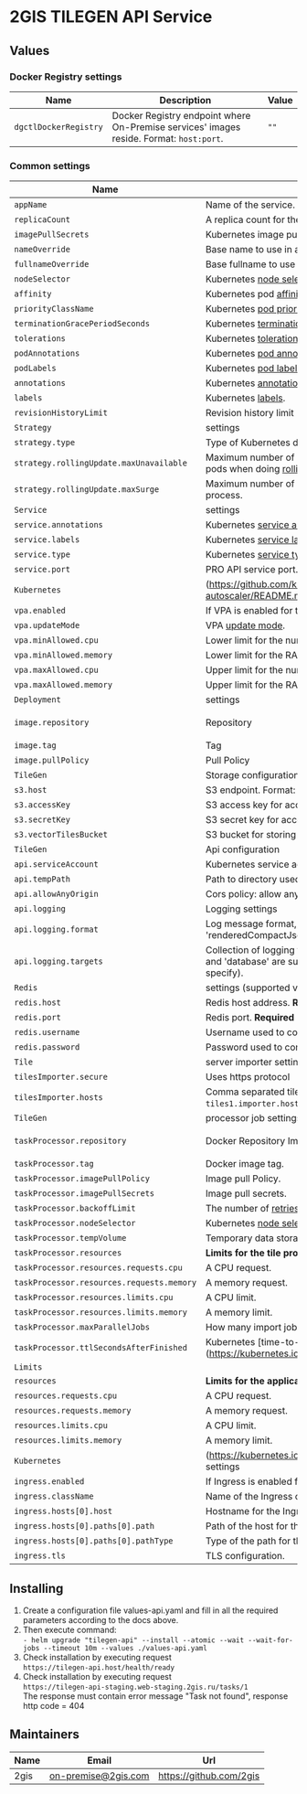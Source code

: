# 2GIS TILEGEN API Service

## Values

### Docker Registry settings

| Name                  | Description                                                                             | Value |
| --------------------- | --------------------------------------------------------------------------------------- | ----- |
| `dgctlDockerRegistry` | Docker Registry endpoint where On-Premise services' images reside. Format: `host:port`. | `""`  |

### **Common settings**

| Name                                      | Description                                                                                                                                                                                              | Value                               |
| ----------------------------------------- | -------------------------------------------------------------------------------------------------------------------------------------------------------------------------------------------------------- | ----------------------------------- |
| `appName`                                 | Name of the service.                                                                                                                                                                                     | `tilegen-api`                       |
| `replicaCount`                            | A replica count for the pod.                                                                                                                                                                             | `1`                                 |
| `imagePullSecrets`                        | Kubernetes image pull secrets.                                                                                                                                                                           | `[]`                                |
| `nameOverride`                            | Base name to use in all the Kubernetes entities deployed by this chart.                                                                                                                                  | `""`                                |
| `fullnameOverride`                        | Base fullname to use in all the Kubernetes entities deployed by this chart.                                                                                                                              | `""`                                |
| `nodeSelector`                            | Kubernetes [node selectors](https://kubernetes.io/docs/concepts/scheduling-eviction/assign-pod-node/#nodeselector).                                                                                      | `{}`                                |
| `affinity`                                | Kubernetes pod [affinity settings](https://kubernetes.io/docs/concepts/scheduling-eviction/assign-pod-node/#node-affinity).                                                                              | `{}`                                |
| `priorityClassName`                       | Kubernetes [pod priority](https://kubernetes.io/docs/concepts/scheduling-eviction/pod-priority-preemption/).                                                                                             | `""`                                |
| `terminationGracePeriodSeconds`           | Kubernetes [termination grace period](https://kubernetes.io/docs/concepts/containers/container-lifecycle-hooks/).                                                                                        | `60`                                |
| `tolerations`                             | Kubernetes [tolerations](https://kubernetes.io/docs/concepts/scheduling-eviction/taint-and-toleration/) settings.                                                                                        | `[]`                                |
| `podAnnotations`                          | Kubernetes [pod annotations](https://kubernetes.io/docs/concepts/overview/working-with-objects/annotations/).                                                                                            | `{}`                                |
| `podLabels`                               | Kubernetes [pod labels](https://kubernetes.io/docs/concepts/overview/working-with-objects/labels/).                                                                                                      | `{}`                                |
| `annotations`                             | Kubernetes [annotations](https://kubernetes.io/docs/concepts/overview/working-with-objects/annotations/).                                                                                                | `{}`                                |
| `labels`                                  | Kubernetes [labels](https://kubernetes.io/docs/concepts/overview/working-with-objects/labels/).                                                                                                          | `{}`                                |
| `revisionHistoryLimit`                    | Revision history limit (used for [rolling back](https://kubernetes.io/docs/concepts/configuration/manage-resources-containers/) a deployment).                                                           | `3`                                 |
| `Strategy`                                | settings                                                                                                                                                                                                 |                                     |
| `strategy.type`                           | Type of Kubernetes deployment. Can be `Recreate` or `RollingUpdate`.                                                                                                                                     | `RollingUpdate`                     |
| `strategy.rollingUpdate.maxUnavailable`   | Maximum number of pods that can be created over the desired number of pods when doing [rolling update](https://kubernetes.io/docs/concepts/workloads/controllers/deployment/#rolling-update-deployment). | `0`                                 |
| `strategy.rollingUpdate.maxSurge`         | Maximum number of pods that can be unavailable during the [rolling update](https://kubernetes.io/docs/concepts/workloads/controllers/deployment/#rolling-update-deployment) process.                     | `1`                                 |
| `Service`                                 | settings                                                                                                                                                                                                 |                                     |
| `service.annotations`                     | Kubernetes [service annotations](https://kubernetes.io/docs/concepts/overview/working-with-objects/annotations/)                                                                                         | `{}`                                |
| `service.labels`                          | Kubernetes [service labels](https://kubernetes.io/docs/concepts/overview/working-with-objects/labels/).                                                                                                  | `{}`                                |
| `service.type`                            | Kubernetes [service type](https://kubernetes.io/docs/concepts/services-networking/service/#publishing-services-service-types).                                                                           | `ClusterIP`                         |
| `service.port`                            | PRO API service port.                                                                                                                                                                                    | `80`                                |
| `Kubernetes`                              | (https://github.com/kubernetes/autoscaler/blob/master/vertical-pod-autoscaler/README.md) settings                                                                                                        |                                     |
| `vpa.enabled`                             | If VPA is enabled for the service.                                                                                                                                                                       | `false`                             |
| `vpa.updateMode`                          | VPA [update mode](https://github.com/kubernetes/autoscaler/tree/master/vertical-pod-autoscaler#quick-start).                                                                                             | `Auto`                              |
| `vpa.minAllowed.cpu`                      | Lower limit for the number of CPUs to which the autoscaler can scale down.                                                                                                                               | `100m`                              |
| `vpa.minAllowed.memory`                   | Lower limit for the RAM size to which the autoscaler can scale down.                                                                                                                                     | `256M`                              |
| `vpa.maxAllowed.cpu`                      | Upper limit for the number of CPUs to which the autoscaler can scale up.                                                                                                                                 | `1`                                 |
| `vpa.maxAllowed.memory`                   | Upper limit for the RAM size to which the autoscaler can scale up.                                                                                                                                       | `1024M`                             |
| `Deployment`                              | settings                                                                                                                                                                                                 |                                     |
| `image.repository`                        | Repository                                                                                                                                                                                               | `2gis-on-premise/tilegen-api`       |
| `image.tag`                               | Tag                                                                                                                                                                                                      | `1.1.8`                             |
| `image.pullPolicy`                        | Pull Policy                                                                                                                                                                                              | `IfNotPresent`                      |
| `TileGen`                                 | Storage configuration                                                                                                                                                                                    |                                     |
| `s3.host`                                 | S3 endpoint. Format: `host:port`. **Required**                                                                                                                                                           | `""`                                |
| `s3.accessKey`                            | S3 access key for accessing the bucket. **Required**                                                                                                                                                     | `""`                                |
| `s3.secretKey`                            | S3 secret key for accessing the bucket. **Required**                                                                                                                                                     | `""`                                |
| `s3.vectorTilesBucket`                    | S3 bucket for storing vector tiles data. **Required**                                                                                                                                                    | `""`                                |
| `TileGen`                                 | Api configuration                                                                                                                                                                                        |                                     |
| `api.serviceAccount`                      | Kubernetes service account                                                                                                                                                                               | `runner`                            |
| `api.tempPath`                            | Path to directory used for temp data                                                                                                                                                                     | `/tmp`                              |
| `api.allowAnyOrigin`                      | Cors policy: allow any origin to perform requests to pro-api service                                                                                                                                     | `false`                             |
| `api.logging`                             | Logging settings                                                                                                                                                                                         |                                     |
| `api.logging.format`                      | Log message format, possible options: 'default' - compact json, 'renderedCompactJson' - rendered json format, 'simple' - plain text                                                                      | `simple`                            |
| `api.logging.targets`                     | Collection of logging targets divided by comma. Currently only 'console' and 'database' are supported. Console is used by default (no need to specify).                                                  | `""`                                |
| `Redis`                                   | settings (supported version 6.x)                                                                                                                                                                         |                                     |
| `redis.host`                              | Redis host address. **Required**                                                                                                                                                                         | `""`                                |
| `redis.port`                              | Redis port. **Required**                                                                                                                                                                                 | `6379`                              |
| `redis.username`                          | Username used to connect to Redis                                                                                                                                                                        | `""`                                |
| `redis.password`                          | Password used to connect to Redis                                                                                                                                                                        | `""`                                |
| `Tile`                                    | server importer settings                                                                                                                                                                                 |                                     |
| `tilesImporter.secure`                    | Uses https protocol                                                                                                                                                                                      | `false`                             |
| `tilesImporter.hosts`                     | Comma separated tile server importer hosts. Example: `tiles1.importer.host,tiles2.importer.host` **Required**                                                                                            | `""`                                |
| `TileGen`                                 | processor job settings                                                                                                                                                                                   |                                     |
| `taskProcessor.repository`                | Docker Repository Image.                                                                                                                                                                                 | `2gis-on-premise/tilegen-processor` |
| `taskProcessor.tag`                       | Docker image tag.                                                                                                                                                                                        | `1.1.8`                             |
| `taskProcessor.imagePullPolicy`           | Image pull Policy.                                                                                                                                                                                       | `IfNotPresent`                      |
| `taskProcessor.imagePullSecrets`          | Image pull secrets.                                                                                                                                                                                      | `[]`                                |
| `taskProcessor.backoffLimit`              | The number of [retries](https://kubernetes.io/docs/concepts/workloads/controllers/job/#pod-backoff-failure-policy) before considering a Job as failed.                                                   | `1`                                 |
| `taskProcessor.nodeSelector`              | Kubernetes [node selectors](https://kubernetes.io/docs/concepts/scheduling-eviction/assign-pod-node/#nodeselector).                                                                                      | `{}`                                |
| `taskProcessor.tempVolume`                | Temporary data storage volume                                                                                                                                                                            | `{}`                                |
| `taskProcessor.resources`                 | **Limits for the tile processor job**                                                                                                                                                                    |                                     |
| `taskProcessor.resources.requests.cpu`    | A CPU request.                                                                                                                                                                                           | `1`                                 |
| `taskProcessor.resources.requests.memory` | A memory request.                                                                                                                                                                                        | `1Gi`                               |
| `taskProcessor.resources.limits.cpu`      | A CPU limit.                                                                                                                                                                                             | `4`                                 |
| `taskProcessor.resources.limits.memory`   | A memory limit.                                                                                                                                                                                          | `24Gi`                              |
| `taskProcessor.maxParallelJobs`           | How many import jobs can be run simultaneously                                                                                                                                                           | `1`                                 |
| `taskProcessor.ttlSecondsAfterFinished`   | Kubernetes [time-to-live setting] (https://kubernetes.io/docs/concepts/workloads/controllers/ttlafterfinished)                                                                                           | `43200`                             |
| `Limits`                                  |                                                                                                                                                                                                          |                                     |
| `resources`                               | **Limits for the application service**                                                                                                                                                                   |                                     |
| `resources.requests.cpu`                  | A CPU request.                                                                                                                                                                                           | `400m`                              |
| `resources.requests.memory`               | A memory request.                                                                                                                                                                                        | `256M`                              |
| `resources.limits.cpu`                    | A CPU limit.                                                                                                                                                                                             | `1`                                 |
| `resources.limits.memory`                 | A memory limit.                                                                                                                                                                                          | `1024M`                             |
| `Kubernetes`                              | (https://kubernetes.io/docs/concepts/services-networking/ingress/) settings                                                                                                                              |                                     |
| `ingress.enabled`                         | If Ingress is enabled for the service.                                                                                                                                                                   | `false`                             |
| `ingress.className`                       | Name of the Ingress controller class.                                                                                                                                                                    | `nginx`                             |
| `ingress.hosts[0].host`                   | Hostname for the Ingress service.                                                                                                                                                                        | `tilegen-api.host`                  |
| `ingress.hosts[0].paths[0].path`          | Path of the host for the Ingress service.                                                                                                                                                                | `/`                                 |
| `ingress.hosts[0].paths[0].pathType`      | Type of the path for the Ingress service.                                                                                                                                                                | `Prefix`                            |
| `ingress.tls`                             | TLS configuration.                                                                                                                                                                                       | `[]`                                |


## Installing

1. Create a configuration file values-api.yaml and fill in all the required parameters according to the docs above.
2. Then execute command:<br/>
`- helm upgrade "tilegen-api" --install --atomic --wait --wait-for-jobs --timeout 10m --values ./values-api.yaml`
3. Check installation by executing request<br/>
`https://tilegen-api.host/health/ready`
4. Check installation by executing request<br/>
`https://tilegen-api-staging.web-staging.2gis.ru/tasks/1`
<br/>The response must contain error message "Task not found", response http code = 404

## Maintainers

| Name | Email | Url |
| ---- | ------ | --- |
| 2gis | <on-premise@2gis.com> | <https://github.com/2gis> |
